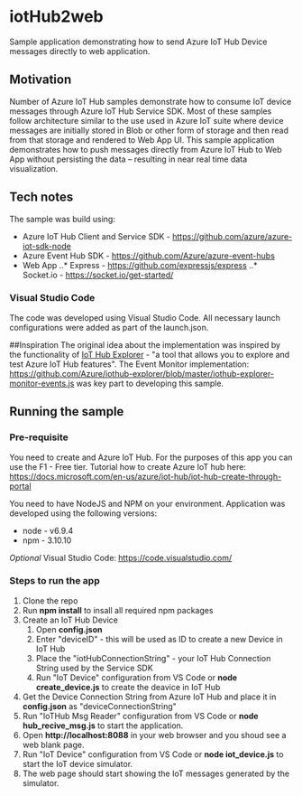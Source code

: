 # iotHub2web

Sample application demonstrating how to send Azure IoT Hub Device messages directly to web application.

## Motivation 

Number of Azure IoT Hub samples demonstrate how to consume IoT device messages through Azure IoT Hub Service SDK.
Most of these samples follow architecture similar to the use used in Azure IoT suite where device messages are initially stored in Blob or other form of storage and then read from that storage and rendered to Web App UI.
This sample application demonstrates how to push messages directly from Azure IoT Hub to Web App without persisting the data – resulting in near real time data visualization.

## Tech notes

The sample was build using: 
* Azure IoT Hub Client and Service SDK - https://github.com/azure/azure-iot-sdk-node
* Azure Event Hub SDK - https://github.com/Azure/azure-event-hubs
* Web App
..* Express - https://github.com/expressjs/express
..* Socket.io - https://socket.io/get-started/

### Visual Studio Code

The code was developed using Visual Studio Code. All necessary launch configurations were added as part of the launch.json.

##Inspiration
The original idea about the implementation was inspired by the functionality of [IoT Hub Explorer](https://github.com/Azure/iothub-explorer) - "a tool that allows you to explore and test Azure IoT Hub features".
The Event Monitor implementation: https://github.com/Azure/iothub-explorer/blob/master/iothub-explorer-monitor-events.js was key part to developing this sample.

## Running the sample

### Pre-requisite
You need to create and Azure IoT Hub. For the purposes of this app you can use the F1 - Free tier.
Tutorial how to create Azure IoT hub here: https://docs.microsoft.com/en-us/azure/iot-hub/iot-hub-create-through-portal

You need to have NodeJS and NPM on your environment. Application was developed using the following versions:
* node - v6.9.4
* npm - 3.10.10

_Optional_ Visual Studio Code: https://code.visualstudio.com/

### Steps to run the app
1. Clone the repo
2. Run __npm install__ to insall all required npm packages
3. Create an IoT Hub Device
    1. Open __config.json__
    2. Enter "deviceID" - this will be used as ID to create a new Device in IoT Hub
    3. Place the "iotHubConnectionString" - your IoT Hub Connection String used by the Service SDK
    4. Run "IoT Device" configuration from VS Code or __node create_device.js__ to create the deavice in IoT Hub
4. Get the Device Connection String from Azure IoT Hub and place it in __config.json__ as "deviceConnectionString"
5. Run "IoTHub Msg Reader" configuration from VS Code or __node hub_recive_msg.js__ to start the application.
6. Open __http://localhost:8088__ in your web browser and you shoud see a web blank page.
7. Run "IoT Device" configuration from VS Code or __node iot_device.js__ to start the IoT device simulator.
8. The web page should start showing the IoT messages generated by the simulator.

